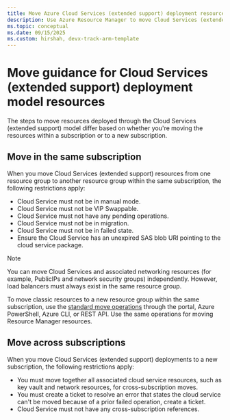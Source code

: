 ```yaml
---
title: Move Azure Cloud Services (extended support) deployment resources
description: Use Azure Resource Manager to move Cloud Services (extended support) deployment resources to a new resource group or subscription.
ms.topic: conceptual
ms.date: 09/15/2025
ms.custom: hirshah, devx-track-arm-template
---
```


# Move guidance for Cloud Services (extended support) deployment model resources

The steps to move resources deployed through the Cloud Services (extended support) model differ based on whether you're moving the resources within a subscription or to a new subscription.

## Move in the same subscription

When you move Cloud Services (extended support) resources from one resource group to another resource group within the same subscription, the following restrictions apply:

- Cloud Service must not be in manual mode.
- Cloud Service must not be VIP Swappable.
- Cloud Service must not have any pending operations.
- Cloud Service must not be in migration.
- Cloud Service must not be in failed state.
- Ensure the Cloud Service has an unexpired SAS blob URI pointing to the cloud service package.

> [!NOTE]
> You can move Cloud Services and associated networking resources (for example, PublicIPs and network security groups) independently. However, load balancers must always exist in the same resource group.

To move classic resources to a new resource group within the same subscription, use the [standard move operations](../move-resource-group-and-subscription.md) through the portal, Azure PowerShell, Azure CLI, or REST API. Use the same operations for moving Resource Manager resources.

## Move across subscriptions

When you move Cloud Services (extended support) deployments to a new subscription, the following restrictions apply:

- You must move together all associated cloud service resources, such as key vault and network resources, for cross-subscription moves.
- You must create a ticket to resolve an error that states the cloud service can't be moved because of a prior failed operation, create a ticket. 
- Cloud Service must not have any cross-subscription references.
